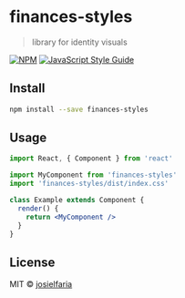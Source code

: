 # finances-styles

> library for identity visuals

[![NPM](https://img.shields.io/npm/v/finances-styles.svg)](https://www.npmjs.com/package/finances-styles) [![JavaScript Style Guide](https://img.shields.io/badge/code_style-standard-brightgreen.svg)](https://standardjs.com)

## Install

```bash
npm install --save finances-styles
```

## Usage

```jsx
import React, { Component } from 'react'

import MyComponent from 'finances-styles'
import 'finances-styles/dist/index.css'

class Example extends Component {
  render() {
    return <MyComponent />
  }
}
```

## License

MIT © [josielfaria](https://github.com/josielfaria)
